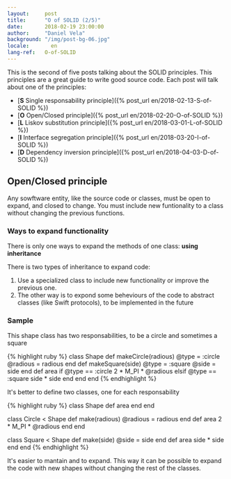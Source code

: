 ```yaml
---
layout:     post
title:      "O of SOLID (2/5)"
date:       2018-02-19 23:00:00
author:     "Daniel Vela"
background: "/img/post-bg-06.jpg"
locale:       en
lang-ref:   O-of-SOLID
---
```


This is the second of five posts talking about the SOLID principles. This principles are a great guide to write good source code. Each post will talk about one of the principles:

* [**S** Single responsability principle]({% post_url en/2018-02-13-S-of-SOLID %})
* [**O** Open/Closed principle]({% post_url en/2018-02-20-O-of-SOLID %})
* [**L** Liskov substitution principle]({% post_url en/2018-03-01-L-of-SOLID %})
* [**I** Interface segregation principle]({% post_url en/2018-03-20-I-of-SOLID %})
* [**D** Dependency inversion principle]({% post_url en/2018-04-03-D-of-SOLID %})

## Open/Closed principle

Any sowftware entity, like the source code or classes, must be open to expand, and closed to change. You must include new funtionality to a class without changing the previous functions.

### Ways to expand functionality

There is only one ways to expand the methods of one class: **using inheritance**

There is two types of inheritance to expand code:

1. Use a specialized class to include new functionality or improve the previous one.
2. The other way is to expond some beheviours of the code to abstract classes (like Swift protocols), to be implemented in the future

### Sample

This shape class has two responsabilities, to be a circle and sometimes a square

{% highlight ruby %}
class Shape
  def makeCircle(radious)
    @type = :circle
    @radious = radious
  end
  def makeSquare(side)
    @type = :square
    @side = side
  end
  def area
    if @type == :circle
      2 * M_PI * @radious
    elsif @type == :square
      side * side
    end
  end
end
{% endhighlight %}

It's better to define two classes, one for each responsability

{% highlight ruby %}
class Shape
  def area
  end
end

class Circle < Shape
  def make(radious)
    @radious = radious
  end
  def area
    2 * M_PI * @radious
  end
end

class Square < Shape
  def make(side)
    @side = side
  end
  def area
    side * side
  end
end
{% endhighlight %}

It's easier to mantain and to expand. This way it can be possible to expand the code with new shapes without changing the rest of the classes.